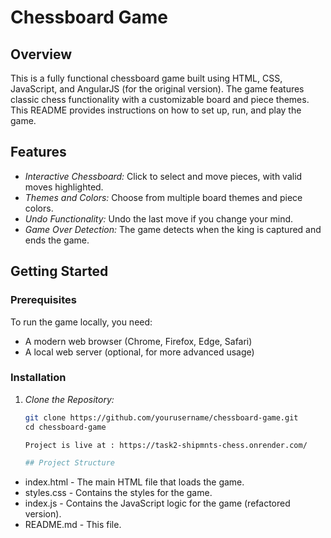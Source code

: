 # Chessboard Game

## Overview

This is a fully functional chessboard game built using HTML, CSS, JavaScript, and AngularJS (for the original version). The game features classic chess functionality with a customizable board and piece themes. This README provides instructions on how to set up, run, and play the game.

## Features

- *Interactive Chessboard:* Click to select and move pieces, with valid moves highlighted.
- *Themes and Colors:* Choose from multiple board themes and piece colors.
- *Undo Functionality:* Undo the last move if you change your mind.
- *Game Over Detection:* The game detects when the king is captured and ends the game.

## Getting Started

### Prerequisites

To run the game locally, you need:

- A modern web browser (Chrome, Firefox, Edge, Safari)
- A local web server (optional, for more advanced usage)

### Installation

1. *Clone the Repository:*
   ```bash
   git clone https://github.com/yourusername/chessboard-game.git
   cd chessboard-game

   Project is live at : https://task2-shipmnts-chess.onrender.com/

   ## Project Structure

- index.html - The main HTML file that loads the game.
- styles.css - Contains the styles for the game.
- index.js - Contains the JavaScript logic for the game (refactored version).
- README.md - This file.
